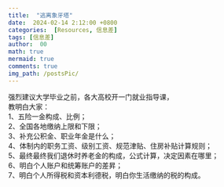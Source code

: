 ```yaml
---
title:  "逃离象牙塔"
date:  2024-02-14 2:12:00 +0800
categories:  [Resources, 信息差] 
tags: [信息差]     
author:  00                    
math: true
mermaid: true
comments: true
img_path: /postsPic/
---
```


强烈建议大学毕业之前，各大高校开一门就业指导课，<br>
教明白大家：<br>
1、五险一金构成、比例；<br>
2、全国各地缴纳上限和下限；<br>
3、补充公积金、职业年金是什么；<br>
4、体制内的职务工资、级别工资、规范津贴、住房补贴计算规则；<br>
5、最终最终我们退休时养老金的构成，公式计算，决定因素在哪里；<br>
6、明白个人账户和统筹账户的差昇；<br>
7、明白个人所得税和资本利德税，明白你生活缴纳的税的构成。<br>
